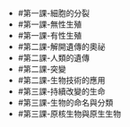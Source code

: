 - #第一課-細胞的分裂
- #第一課-無性生殖
- #第一課-有性生殖
- #第二課-解開遺傳的奧祕
- #第二課-人類的遺傳
- #第二課-突變
- #第二課-生物技術的應用
- #第三課-持續改變的生命
- #第三課-生物的命名與分類
- #第三課-原核生物與原生生物